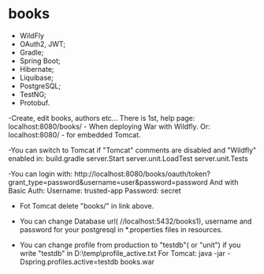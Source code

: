 # books
* WildFly
* OAuth2, JWT;
* Gradle;
* Spring Boot;
* Hibernate;
* Liquibase;
* PostgreSQL;
* TestNG;
* Protobuf.

-Create, edit books, authors etc... There is 1st, help page:
localhost:8080/books/    - When deploying War with Wildfly. Or:
localhost:8080/  - for embedded Tomcat.

-You can switch to Tomcat if "Tomcat" comments are disabled and "Wildfly" enabled in:
build.gradle
server.Start
server.unit.LoadTest
server.unit.Tests

-You can login with:
http://localhost:8080/books/oauth/token?grant_type=password&username=user&password=password
And with Basic Auth:
Username: trusted-app
Password: secret
- Fot Tomcat delete "books/" in link above.

- You can change Database url( //localhost:5432/books1), username and password for your postgresql
in *.properties files in resources.

- You can change profile from production to "testdb"( or "unit") if you write "testdb" in D:\temp\profile_active.txt
For Tomcat: java -jar -Dspring.profiles.active=testdb books.war




